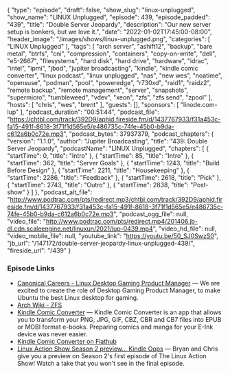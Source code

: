 {
  "type": "episode",
  "draft": false,
  "show_slug": "linux-unplugged",
  "show_name": "LINUX Unplugged",
  "episode": 439,
  "episode_padded": "439",
  "title": "Double Server Jeopardy",
  "description": "Our new server setup is bonkers, but we love it.",
  "date": "2022-01-02T17:45:00-08:00",
  "header_image": "/images/shows/linux-unplugged.png",
  "categories": [
    "LINUX Unplugged"
  ],
  "tags": [
    "arch server",
    "ashift12",
    "backup",
    "bare metal",
    "btrfs",
    "cni",
    "compression",
    "containers",
    "copy-on-write",
    "dell",
    "e5-2667",
    "filesystems",
    "hard disk",
    "hard drive",
    "hardware",
    "idrac",
    "intel",
    "ipmi",
    "jbod",
    "jupiter broadcasting",
    "kindle",
    "kindle comic converter",
    "linux podcast",
    "linux unplugged",
    "nas",
    "new wes",
    "noatime",
    "opensuse",
    "podman",
    "pool",
    "poweredge",
    "r730xd",
    "raid1",
    "raidz2",
    "remote backup",
    "remote management",
    "server",
    "snapshots",
    "supermicro",
    "tumbleweed",
    "vdev",
    "xeon",
    "zfs",
    "zfs send",
    "zpool"
  ],
  "hosts": [
    "chris",
    "wes",
    "brent"
  ],
  "guests": [],
  "sponsors": [
    "linode.com-lup"
  ],
  "podcast_duration": "00:51:44",
  "podcast_file": "https://chtbl.com/track/392D9/aphid.fireside.fm/d/1437767933/f31a453c-fa15-491f-8618-3f71f1d565e5/e486735c-74fe-45b0-b9da-c612a6b0c72e.mp3",
  "podcast_bytes": 37937379,
  "podcast_chapters": {
    "version": "1.1.0",
    "author": "Jupiter Broadcasting",
    "title": "439: Double Server Jeopardy",
    "podcastName": "LINUX Unplugged",
    "chapters": [
      {
        "startTime": 0,
        "title": "Intro"
      },
      {
        "startTime": 85,
        "title": "Intro"
      },
      {
        "startTime": 362,
        "title": "Server Goals"
      },
      {
        "startTime": 1243,
        "title": "Build Before Design"
      },
      {
        "startTime": 2211,
        "title": "Housekeeping"
      },
      {
        "startTime": 2286,
        "title": "Feedback"
      },
      {
        "startTime": 2618,
        "title": "Pick"
      },
      {
        "startTime": 2743,
        "title": "Outro"
      },
      {
        "startTime": 2838,
        "title": "Post-show"
      }
    ]
  },
  "podcast_alt_file": "http://www.podtrac.com/pts/redirect.mp3/chtbl.com/track/392D9/aphid.fireside.fm/d/1437767933/f31a453c-fa15-491f-8618-3f71f1d565e5/e486735c-74fe-45b0-b9da-c612a6b0c72e.mp3",
  "podcast_ogg_file": null,
  "video_file": "http://www.podtrac.com/pts/redirect.mp4/201406.jb-dl.cdn.scaleengine.net/linuxun/2021/lup-0439.mp4",
  "video_hd_file": null,
  "video_mobile_file": null,
  "youtube_link": "https://youtu.be/50_SJ0SwzS0",
  "jb_url": "/147172/double-server-jeopardy-linux-unplugged-439/",
  "fireside_url": "/439"
}


### Episode Links

  * [Canonical Careers - Linux Desktop Gaming Product Manager](https://canonical.com/careers/3776036 "Canonical Careers - Linux Desktop Gaming Product Manager") — We are excited to create the role of Desktop Gaming Product Manager, to make Ubuntu the best Linux desktop for gaming.
  * [Arch Wiki - ZFS](https://wiki.archlinux.org/title/ZFS "Arch Wiki - ZFS")
  * [Kindle Comic Converter](https://kcc.iosphe.re/ "Kindle Comic Converter") — Kindle Comic Converter is an app that allows you to transform your PNG, JPG, GIF, CBZ, CBR and CB7 files into EPUB or MOBI format e-books. Preparing comics and manga for your E-Ink device was never easier.
  * [Kindle Comic Converter on Flathub](https://flathub.org/apps/details/io.github.ciromattia.kcc "Kindle Comic Converter on Flathub")
  * [Linux Action Show Season 2 preview… Kindle Oops](https://www.youtube.com/watch?v=aKwSnFk5a9U "Linux Action Show Season 2 preview… Kindle Oops") — Bryan and Chris give you a preview on Season 2's first episode of The Linux Action Show! Watch a take that you won't see in the final episode.


